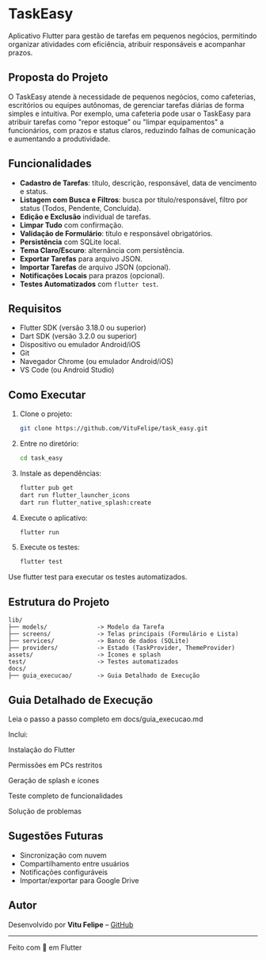 # TaskEasy

Aplicativo Flutter para gestão de tarefas em pequenos negócios, permitindo organizar atividades com eficiência, atribuir responsáveis e acompanhar prazos.

## Proposta do Projeto
O TaskEasy atende à necessidade de pequenos negócios, como cafeterias, escritórios ou equipes autônomas, de gerenciar tarefas diárias de forma simples e intuitiva. Por exemplo, uma cafeteria pode usar o TaskEasy para atribuir tarefas como "repor estoque" ou "limpar equipamentos" a funcionários, com prazos e status claros, reduzindo falhas de comunicação e aumentando a produtividade.

## Funcionalidades
- **Cadastro de Tarefas**: título, descrição, responsável, data de vencimento e status.
- **Listagem com Busca e Filtros**: busca por título/responsável, filtro por status (Todos, Pendente, Concluída).
- **Edição e Exclusão** individual de tarefas.
- **Limpar Tudo** com confirmação.
- **Validação de Formulário**: título e responsável obrigatórios.
- **Persistência** com SQLite local.
- **Tema Claro/Escuro**: alternância com persistência.
- **Exportar Tarefas** para arquivo JSON.
- **Importar Tarefas** de arquivo JSON (opcional).
- **Notificações Locais** para prazos (opcional).
- **Testes Automatizados** com `flutter test`.

## Requisitos
- Flutter SDK (versão 3.18.0 ou superior)
- Dart SDK (versão 3.2.0 ou superior)
- Dispositivo ou emulador Android/iOS
- Git
- Navegador Chrome (ou emulador Android/iOS)
- VS Code (ou Android Studio)

## Como Executar
1. Clone o projeto:
   ```bash
   git clone https://github.com/VituFelipe/task_easy.git

2. Entre no diretório:
   ```bash
   cd task_easy

3. Instale as dependências:
   ```bash
   flutter pub get
   dart run flutter_launcher_icons
   dart run flutter_native_splash:create
   
4. Execute o aplicativo:
   ```bash
   flutter run

5. Execute os testes:
   ```bash   
   flutter test
Use flutter test para executar os testes automatizados.

## Estrutura do Projeto
```
lib/
├── models/              -> Modelo da Tarefa
├── screens/             -> Telas principais (Formulário e Lista)
├── services/            -> Banco de dados (SQLite)
├── providers/           -> Estado (TaskProvider, ThemeProvider)
assets/                  -> Ícones e splash
test/                    -> Testes automatizados
docs/
├── guia_execucao/       -> Guia Detalhado de Execução
```   

## Guia Detalhado de Execução 
Leia o passo a passo completo em docs/guia_execucao.md

Inclui:

Instalação do Flutter

Permissões em PCs restritos

Geração de splash e ícones

Teste completo de funcionalidades

Solução de problemas

## Sugestões Futuras

- Sincronização com nuvem
- Compartilhamento entre usuários
- Notificações configuráveis
- Importar/exportar para Google Drive

## Autor

Desenvolvido por **Vitu Felipe** – [GitHub](https://github.com/VituFelipe)

---

Feito com 💙 em Flutter

